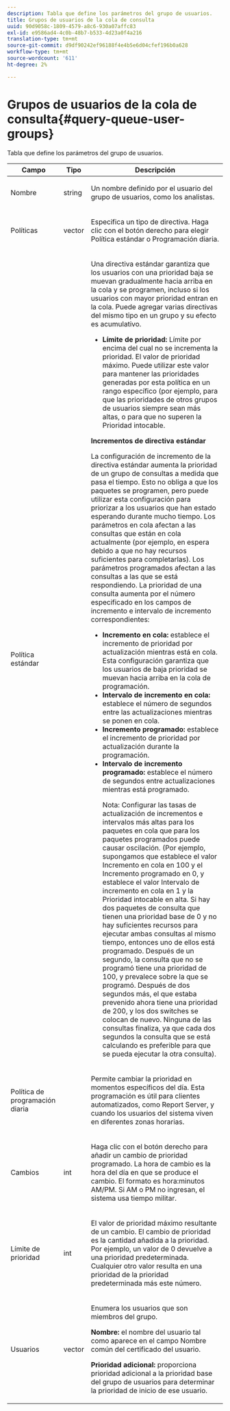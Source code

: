 ```yaml
---
description: Tabla que define los parámetros del grupo de usuarios.
title: Grupos de usuarios de la cola de consulta
uuid: 90d9058c-1809-4579-a8c6-930a07affc83
exl-id: e9586ad4-4c0b-48b7-b533-4d23a0f4a216
translation-type: tm+mt
source-git-commit: d9df90242ef96188f4e4b5e6d04cfef196b0a628
workflow-type: tm+mt
source-wordcount: '611'
ht-degree: 2%

---
```


# Grupos de usuarios de la cola de consulta{#query-queue-user-groups}

Tabla que define los parámetros del grupo de usuarios.

<table id="table_670A47E25A7A43F0B599BD7ABB173E69"> 
 <thead> 
  <tr> 
   <th colname="col1" class="entry"> Campo </th> 
   <th colname="col2" class="entry"> Tipo </th> 
   <th colname="col3" class="entry"> Descripción </th> 
  </tr> 
 </thead>
 <tbody> 
  <tr> 
   <td colname="col1"> <p>Nombre </p> </td> 
   <td colname="col2"> <p>string </p> </td> 
   <td colname="col3"> <p>Un nombre definido por el usuario del grupo de usuarios, como los analistas. </p> </td> 
  </tr> 
  <tr> 
   <td colname="col1"> <p>Políticas </p> </td> 
   <td colname="col2"> <p>vector </p> </td> 
   <td colname="col3"> <p>Especifica un tipo de directiva. Haga clic con el botón derecho para elegir Política estándar o Programación diaria. </p> </td> 
  </tr> 
  <tr> 
   <td colname="col1"> <p>Política estándar </p> </td> 
   <td colname="col2"> </td> 
   <td colname="col3"> <p>Una directiva estándar garantiza que los usuarios con una prioridad baja se muevan gradualmente hacia arriba en la cola y se programen, incluso si los usuarios con mayor prioridad entran en la cola. Puede agregar varias directivas del mismo tipo en un grupo y su efecto es acumulativo. 
     <ul id="ul_F7F60D23DC934F61AF2183177A11FA65"> 
      <li id="li_805ED3E740814FAEBFF2B411BAB3D248"><b>Límite de prioridad:</b> Límite por encima del cual no se incrementa la prioridad. El valor de prioridad máximo. Puede utilizar este valor para mantener las prioridades generadas por esta política en un rango específico (por ejemplo, para que las prioridades de otros grupos de usuarios siempre sean más altas, o para que no superen la Prioridad intocable. </li> 
     </ul> </p> <p> <b>Incrementos de directiva estándar</b> </p> <p>La configuración de incremento de la directiva estándar aumenta la prioridad de un grupo de consultas a medida que pasa el tiempo. Esto no obliga a que los paquetes se programen, pero puede utilizar esta configuración para priorizar a los usuarios que han estado esperando durante mucho tiempo. Los parámetros en cola afectan a las consultas que están en cola actualmente (por ejemplo, en espera debido a que no hay recursos suficientes para completarlas). Los parámetros programados afectan a las consultas a las que se está respondiendo. La prioridad de una consulta aumenta por el número especificado en los campos de incremento e intervalo de incremento correspondientes: 
     <ul id="ul_7A5EE18CE10E4484A203B938525C806C"> 
      <li id="li_4B5CD827AF3848DA811A96C851340518"><b>Incremento en cola: </b> establece el incremento de prioridad por actualización mientras está en cola. Esta configuración garantiza que los usuarios de baja prioridad se muevan hacia arriba en la cola de programación. </li> 
      <li id="li_91CA798235234A1CAC7AB32A7FB1CE84"><b>Intervalo de incremento en cola: </b> establece el número de segundos entre las actualizaciones mientras se ponen en cola. </li> 
      <li id="li_079275E21ABA43B796A853624A6BDC29"><b>Incremento programado: </b> establece el incremento de prioridad por actualización durante la programación. </li> 
      <li id="li_3AE2EC3EBE6C4670BA0FA1BBD03FEBBD"><b>Intervalo de incremento programado: </b> establece el número de segundos entre actualizaciones mientras está programado. <p> <p>Nota:  Configurar las tasas de actualización de incrementos e intervalos más altas para los paquetes en cola que para los paquetes programados puede causar oscilación. (Por ejemplo, supongamos que establece el valor Incremento en cola en 100 y el Incremento programado en 0, y establece el valor Intervalo de incremento en cola en 1 y la Prioridad intocable en alta. Si hay dos paquetes de consulta que tienen una prioridad base de 0 y no hay suficientes recursos para ejecutar ambas consultas al mismo tiempo, entonces uno de ellos está programado. Después de un segundo, la consulta que no se programó tiene una prioridad de 100, y prevalece sobre la que se programó. Después de dos segundos más, el que estaba prevenido ahora tiene una prioridad de 200, y los dos switches se colocan de nuevo. Ninguna de las consultas finaliza, ya que cada dos segundos la consulta que se está calculando es preferible para que se pueda ejecutar la otra consulta). </p> </p> </li> 
     </ul> </p> </td> 
  </tr> 
  <tr> 
   <td colname="col1"> <p>Política de programación diaria </p> </td> 
   <td colname="col2"> </td> 
   <td colname="col3"> <p>Permite cambiar la prioridad en momentos específicos del día. Esta programación es útil para clientes automatizados, como <span class="wintitle"> Report Server</span>, y cuando los usuarios del sistema viven en diferentes zonas horarias. </p> </td> 
  </tr> 
  <tr> 
   <td colname="col1"> <p>Cambios </p> </td> 
   <td colname="col2"> <p>int </p> </td> 
   <td colname="col3"> <p>Haga clic con el botón derecho para añadir un cambio de prioridad programado. La hora de cambio es la hora del día en que se produce el cambio. El formato es hora:minutos AM/PM. Si AM o PM no ingresan, el sistema usa tiempo militar. </p> </td> 
  </tr> 
  <tr> 
   <td colname="col1"> <p>Límite de prioridad </p> </td> 
   <td colname="col2"> <p>int </p> </td> 
   <td colname="col3"> <p>El valor de prioridad máximo resultante de un cambio. El cambio de prioridad es la cantidad añadida a la prioridad. Por ejemplo, un valor de 0 devuelve a una prioridad predeterminada. Cualquier otro valor resulta en una prioridad de la prioridad predeterminada más este número. </p> </td> 
  </tr> 
  <tr> 
   <td colname="col1"> <p>Usuarios </p> </td> 
   <td colname="col2"> <p>vector </p> </td> 
   <td colname="col3"> <p>Enumera los usuarios que son miembros del grupo. </p> <p> <b>Nombre:</b> el nombre del usuario tal como aparece en el campo Nombre común del certificado del usuario. </p> <p> <b>Prioridad adicional: </b> proporciona prioridad adicional a la prioridad base del grupo de usuarios para determinar la prioridad de inicio de ese usuario. </p> </td> 
  </tr> 
 </tbody> 
</table>
